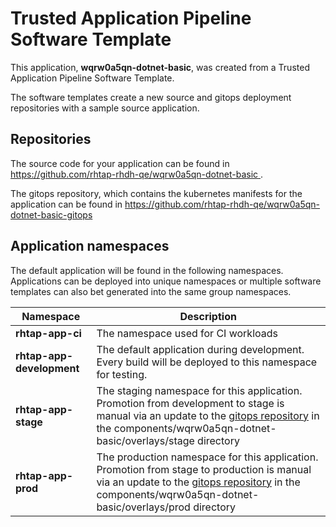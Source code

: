 # Trusted Application Pipeline Software Template

This application, **wqrw0a5qn-dotnet-basic**, was created from a Trusted Application Pipeline Software Template.

The software templates create a new source and gitops deployment repositories with a sample source application. 

## Repositories

The source code for your application can be found in [https://github.com/rhtap-rhdh-qe/wqrw0a5qn-dotnet-basic ](https://github.com/rhtap-rhdh-qe/wqrw0a5qn-dotnet-basic ).
 
The gitops repository, which contains the kubernetes manifests for the application can be found in 
[https://github.com/rhtap-rhdh-qe/wqrw0a5qn-dotnet-basic-gitops ](https://github.com/rhtap-rhdh-qe/wqrw0a5qn-dotnet-basic-gitops ) 

## Application namespaces 

The default application will be found in the following namespaces. Applications can be deployed into unique namespaces or multiple software templates can also bet generated into the same group namespaces.  

|  Namespace   |  Description   |  
| -------- | -------- |
| **rhtap-app-ci** | The namespace used for CI workloads |
| **rhtap-app-development** | The default application during development. Every build will be deployed to this namespace for testing. |
| **rhtap-app-stage** | The staging namespace for this application. Promotion from development to stage is manual via an update to the [gitops repository](https://github.com/rhtap-rhdh-qe/wqrw0a5qn-dotnet-basic-gitops ) in the components/wqrw0a5qn-dotnet-basic/overlays/stage directory |
| **rhtap-app-prod** | The production namespace for this application. Promotion from stage to production is manual via an update to the [gitops repository](https://github.com/rhtap-rhdh-qe/wqrw0a5qn-dotnet-basic-gitops ) in the components/wqrw0a5qn-dotnet-basic/overlays/prod directory |